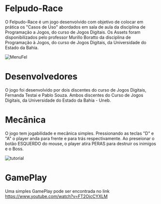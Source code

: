 # Felpudo-Race

  O Felpudo-Race é um jogo desenvolvido com objetivo de colocar em prática os "Casos de Uso" abordados em sala de aula da disciplina de Programação a Jogos, do curso de Jogos Digitais. 
Os Assets foram disponibilizados pelo professor Murillo Boratto da disciplina de Programação à Jogos, do curso de Jogos Digitais, da Universidade do Estado da Bahia. 

![MenuFel](https://github.com/user-attachments/assets/6f03e682-1cf7-44d5-ace6-841223cccfe5)

# Desenvolvedores

  O jogo foi desenvolvido por dois discentes do curso de Jogos Digitais, Fernanda Testai e Pablo Souza. Ambos discentes do Curso de Jogos Digitais, da Universidade do Estado da Bahia - Uneb.  

# Mecânica
  O jogo tem jogabilidade e mecânica simples. Pressionando as teclas "D" e "A" o player anda para frente e para trás respectivamente. Ao preseionar o botão ESQUERDO do mouse, o player atira PERAS para destruir os inimigos e o Boss. 


  ![tutorial](https://github.com/user-attachments/assets/0ffc561c-6291-4dae-b8cb-a82836661899)

# GamePlay
  Uma simples GamePlay pode ser encontrada no link https://www.youtube.com/watch?v=FT2OjcCYXLM 
